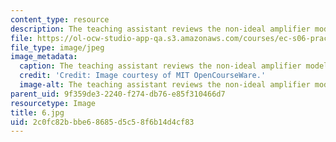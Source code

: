 ```yaml
---
content_type: resource
description: The teaching assistant reviews the non-ideal amplifier model.
file: https://ol-ocw-studio-app-qa.s3.amazonaws.com/courses/ec-s06-practical-electronics-fall-2004/2c0fc82bbbe68685d5c58f6b14d4cf83_6.jpg
file_type: image/jpeg
image_metadata:
  caption: The teaching assistant reviews the non-ideal amplifier model.
  credit: 'Credit: Image courtesy of MIT OpenCourseWare.'
  image-alt: The teaching assistant reviews the non-ideal amplifier model.
parent_uid: 9f359de3-2240-f274-db76-e85f310466d7
resourcetype: Image
title: 6.jpg
uid: 2c0fc82b-bbe6-8685-d5c5-8f6b14d4cf83
---
```

